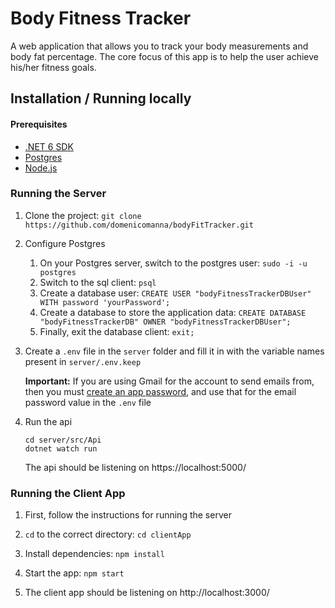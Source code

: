 # Body Fitness Tracker

A web application that allows you to track your body measurements and body fat percentage. The core focus of this app is to help the user achieve his/her fitness goals.

## Installation / Running locally

#### Prerequisites

- [.NET 6 SDK](https://dotnet.microsoft.com/en-us/download/dotnet/6.0)
- [Postgres](https://www.postgresql.org/download/)
- [Node.js](https://nodejs.org/en/)

### Running the Server

1. Clone the project: `git clone https://github.com/domenicomanna/bodyFitTracker.git`

2. Configure Postgres

   1. On your Postgres server, switch to the postgres user: `sudo -i -u postgres`
   2. Switch to the sql client: `psql`
   3. Create a database user: `CREATE USER "bodyFitnessTrackerDBUser" WITH password 'yourPassword';`
   4. Create a database to store the application data: `CREATE DATABASE "bodyFitnessTrackerDB" OWNER "bodyFitnessTrackerDBUser";`
   5. Finally, exit the database client: `exit;`

3. Create a `.env` file in the `server` folder and fill it in with the variable names present in `server/.env.keep`

   **Important:** If you are using Gmail for the account to send emails from, then you must [create an app password](https://support.google.com/accounts/answer/185833?hl=en), and use that for the email password value in the `.env` file

4. Run the api
   ```
   cd server/src/Api
   dotnet watch run
   ```
   The api should be listening on https://localhost:5000/

### Running the Client App

1. First, follow the instructions for running the server

2. `cd` to the correct directory: `cd clientApp`

3. Install dependencies: `npm install`

4. Start the app: `npm start`

5. The client app should be listening on http://localhost:3000/
